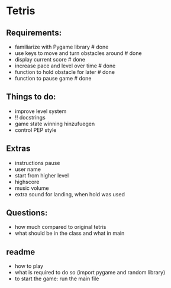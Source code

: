 # Tetris
## Requirements:
- familiarize with Pygame library             # done
- use keys to move and turn obstacles around  # done
- display current score                       # done
- increase pace and level over time           # done    
- function to hold obstacle for later         # done
- function to pause game                      # done

## Things to do:
- improve level system
- !! docstrings
- game state winning hinzufuegen
- control PEP style

## Extras
- instructions pause
- user name
- start from higher level
- highscore
- music volume
- extra sound for landing, when hold was used

## Questions:
- how much compared to original tetris
- what should be in the class and what in main

## readme
- how to play
- what is required to do so (import pygame and random library)
- to start the game: run the main file

